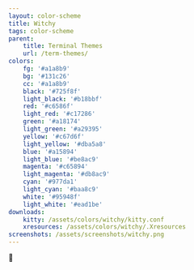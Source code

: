 ```yaml
---
layout: color-scheme
title: Witchy
tags: color-scheme
parent:
    title: Terminal Themes
    url: /term-themes/
colors:
    fg: '#a1a8b9'
    bg: '#131c26'
    cc: '#a1a8b9'
    black: '#725f8f'
    light_black: '#b18bbf'
    red: '#c6586f'
    light_red: '#c17286'
    green: '#a18174'
    light_green: '#a29395'
    yellow: '#c67d6f'
    light_yellow: '#dba5a8'
    blue: '#a15894'
    light_blue: '#be8ac9'
    magenta: '#c65894'
    light_magenta: '#db8ac9'
    cyan: '#977da1'
    light_cyan: '#baa8c9'
    white: '#95948f'
    light_white: '#ead1be'
downloads:
    kitty: /assets/colors/witchy/kitty.conf
    xresources: /assets/colors/witchy/.Xresources
screenshots: /assets/screenshots/witchy.png
---    
```


🍂

